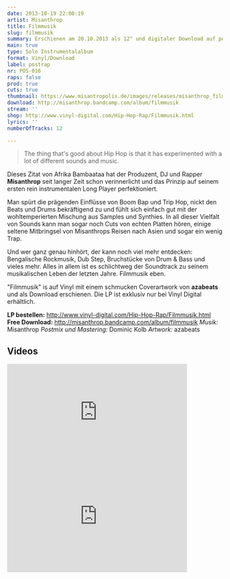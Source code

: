 ```yaml
---
date: 2013-10-19 22:00:19
artist: Misanthrop
title: Filmmusik
slug: filmmusik
summary: Erschienen am 20.10.2013 als 12" und digitaler Download auf postrap.
main: true
type: Solo Instrumentalalbum
format: Vinyl/Download
label: postrap
nr: POS-016
raps: false
prod: true
cuts: true
thumbnail: https://www.misantropolis.de/images/releases/misanthrop_filmmusik_250px.jpg
download: http://misanthrop.bandcamp.com/album/filmmusik
stream: ''
shop: http://www.vinyl-digital.com/Hip-Hop-Rap/Filmmusik.html
lyrics: ''
numberOfTracks: 12

---
```


> The thing that's good about Hip Hop is that it has experimented with a lot of different sounds and music.

Dieses Zitat von Afrika Bambaataa hat der Produzent, DJ und Rapper **Misanthrop** seit langer Zeit schon verinnerlicht und das Prinzip auf seinem ersten rein instrumentalen Long Player perfektioniert.

Man spürt die prägenden Einflüsse von Boom Bap und Trip Hop, nickt den Beats und Drums bekräftigend zu und fühlt sich einfach gut mit der wohltemperierten Mischung aus Samples und Synthies. In all dieser Vielfalt von Sounds kann man sogar noch Cuts von echten Platten hören, einige seltene Mitbringsel von Misanthrops Reisen nach Asien und sogar ein wenig Trap.

Und wer ganz genau hinhört, der kann noch viel mehr entdecken: Bengalische Rockmusik, Dub Step, Bruchstücke von Drum & Bass und vieles mehr. Alles in allem ist es schlichtweg der Soundtrack zu seinem musikalischen Leben der letzten Jahre. Filmmusik eben.

"Filmmusik" is auf Vinyl mit einem schmucken Coverartwork von **azabeats** und als Download erschienen. Die LP ist exklusiv nur bei Vinyl Digital erhältlich.

**LP bestellen:**
<http://www.vinyl-digital.com/Hip-Hop-Rap/Filmmusik.html>
**Free Download:**
<http://misanthrop.bandcamp.com/album/filmmusik>
*Musik:* Misanthrop
*Postmix und Mastering:* Dominic Kolb
*Artwork:* azabeats

Videos
------


<iframe src="http://www.youtube.com/embed/KtAGCbKt8pk" frameborder="0" width="420" height="243"></iframe>

<iframe src="http://www.youtube.com/embed/rYmWS2\_hZ9w" frameborder="0" width="420" height="243"></iframe>
